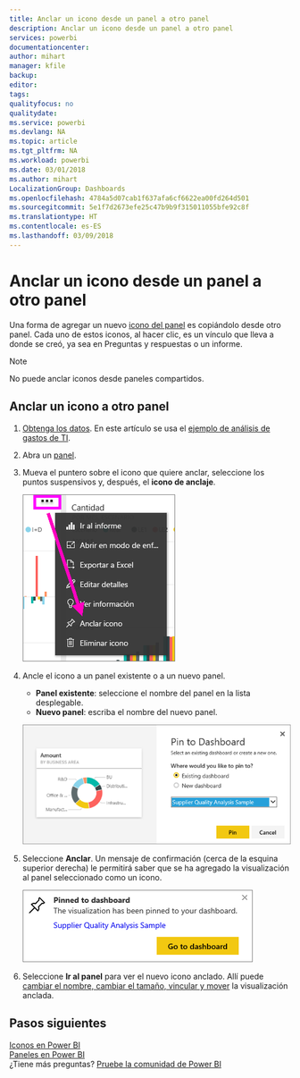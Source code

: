 ```yaml
---
title: Anclar un icono desde un panel a otro panel
description: Anclar un icono desde un panel a otro panel
services: powerbi
documentationcenter: 
author: mihart
manager: kfile
backup: 
editor: 
tags: 
qualityfocus: no
qualitydate: 
ms.service: powerbi
ms.devlang: NA
ms.topic: article
ms.tgt_pltfrm: NA
ms.workload: powerbi
ms.date: 03/01/2018
ms.author: mihart
LocalizationGroup: Dashboards
ms.openlocfilehash: 4784a5d07cab1f637afa6cf6622ea00fd264d501
ms.sourcegitcommit: 5e1f7d2673efe25c47b9b9f315011055bfe92c8f
ms.translationtype: HT
ms.contentlocale: es-ES
ms.lasthandoff: 03/09/2018
---
```

# <a name="pin-a-tile-from-one-dashboard-to-another-dashboard"></a>Anclar un icono desde un panel a otro panel
Una forma de agregar un nuevo [icono del panel](service-dashboard-tiles.md) es copiándolo desde otro panel. Cada uno de estos iconos, al hacer clic, es un vínculo que lleva a donde se creó, ya sea en Preguntas y respuestas o un informe. 

> [!NOTE]
> No puede anclar iconos desde paneles compartidos.

## <a name="pin-a-tile-to-another-dashboard"></a>Anclar un icono a otro panel
1. [Obtenga los datos](service-get-data.md). En este artículo se usa el [ejemplo de análisis de gastos de TI](sample-it-spend.md).
2. Abra un [panel](service-dashboards.md).
3. Mueva el puntero sobre el icono que quiere anclar, seleccione los puntos suspensivos y, después, el **icono de anclaje**.  
   
   ![Menú del botón de puntos suspensivos](media/service-pin-tile-to-another-dashboard/power-bi-pin-another-dash.png)
4. Ancle el icono a un panel existente o a un nuevo panel. 
   
   * **Panel existente**: seleccione el nombre del panel en la lista desplegable.
   * **Nuevo panel**: escriba el nombre del nuevo panel.
   
   ![Cuadro de diálogo Anclar al panel](media/service-pin-tile-to-another-dashboard/pbi_pintoanotherdash.png)
5. Seleccione **Anclar**.
   Un mensaje de confirmación (cerca de la esquina superior derecha) le permitirá saber que se ha agregado la visualización al panel seleccionado como un icono.
   
   ![Ventana Anclado al panel](media/service-pin-tile-to-another-dashboard/power-bi-pin-success.png)
6. Seleccione **Ir al panel** para ver el nuevo icono anclado. Allí puede [cambiar el nombre, cambiar el tamaño, vincular y mover](service-dashboard-edit-tile.md) la visualización anclada.

## <a name="next-steps"></a>Pasos siguientes
[Iconos en Power BI](service-dashboard-tiles.md)  
[Paneles en Power BI](service-dashboards.md)  
¿Tiene más preguntas? [Pruebe la comunidad de Power BI](http://community.powerbi.com/)


